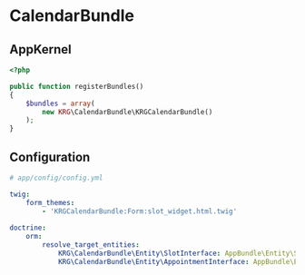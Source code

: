 # CalendarBundle

AppKernel
---------

```php
<?php

public function registerBundles()
{
    $bundles = array(
        new KRG\CalendarBundle\KRGCalendarBundle()
    );
}
```

Configuration
-------------

```yaml
# app/config/config.yml

twig:
    form_themes:
        - 'KRGCalendarBundle:Form:slot_widget.html.twig'
        
doctrine:
    orm:
        resolve_target_entities:
            KRG\CalendarBundle\Entity\SlotInterface: AppBundle\Entity\Slot
            KRG\CalendarBundle\Entity\AppointmentInterface: AppBundle\Entity\Appointment
```
